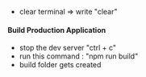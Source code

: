 - clear terminal => write "clear"

#### Build Production Application

- stop the dev server "ctrl + c"
- run this command : "npm run build"
- build folder gets created